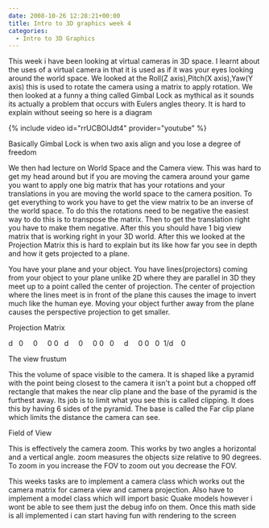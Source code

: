 ```yaml
---
date: 2008-10-26 12:28:21+00:00
title: Intro to 3D graphics week 4
categories:
  - Intro to 3D Graphics
---
```


This week i have been looking at virtual cameras in 3D space. I learnt about the uses of a virtual camera in that it is used as if it was your eyes looking around the world space. We looked at the Roll(Z axis),Pitch(X axis),Yaw(Y axis) this is used to rotate the camera using a matrix to apply rotation. We then looked at a funny a thing called Gimbal Lock as mythical as it sounds its actually a problem that occurs with Eulers angles theory. It is hard to explain without seeing so here is a diagram

{% include video id="rrUCBOlJdt4" provider="youtube" %}

Basically Gimbal Lock is when two axis align and you lose a degree of freedom

We then had lecture on World Space and the Camera view. This was hard to get my head around but if you are moving the camera around your game you want to apply one big matrix that has your rotations and your translations in you are moving the world space to the camera position. To get everything to work you have to get the view matrix to be an inverse of the world space. To do this the rotations need to be negative the easiest way to do this is to transpose the matrix. Then to get the translation right you have to make them negative. After this you should have 1 big view matrix that is working right in your 3D world. After this we looked at the Projection Matrix this is hard to explain but its like how far you see in depth and how it gets projected to a plane.

You have your plane and your object. You have lines(projectors) coming from your object to your plane unlike 2D where they are parallel in 3D they meet up to a point called the center of projection. The center of projection where the lines meet is in front of the plane this causes the image to invert much like the human eye. Moving your object further away from the plane causes the perspective projection to get smaller.

Projection Matrix

d   0     0     0
0   d     0     0
0   0     d     0
0   0  1/d    0

The view frustum

This the volume of space visible to the camera. It is shaped like a pyramid with the point being closest to the camera it isn't a point but a chopped off rectangle that makes the near clip plane and the base of the pyramid is the furthest away. Its job is to limit what you see this is called clipping. It does this by having 6 sides of the pyramid. The base is called the Far clip plane which limits the distance the camera can see.

Field of View

This is effectively the camera zoom. This works by two angles a horizontal and a vertical angle. zoom measures the objects size relative to 90 degrees. To zoom in you increase the FOV to zoom out you decrease the FOV.

This weeks tasks are to implement a camera class which works out the camera matrix for camera view and camera projection. Also have to implement a model class which will import basic Quake models however i wont be able to see them just the debug info on them. Once this math side is all implemented i can start having fun with rendering to the screen
